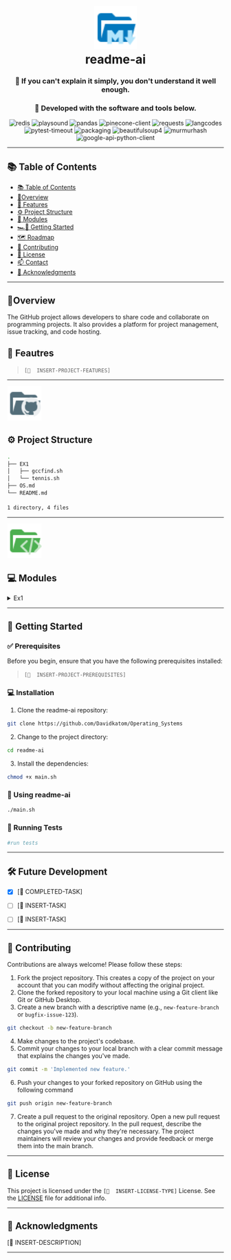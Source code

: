 
<div align="center">
<h1 align="center">
<img src="https://raw.githubusercontent.com/PKief/vscode-material-icon-theme/ec559a9f6bfd399b82bb44393651661b08aaf7ba/icons/folder-markdown-open.svg" width="100" />
<br>
readme-ai
</h1>
<h3 align="center">📍 If you can't explain it simply, you don't understand it well enough.</h3>
<h3 align="center">🚀 Developed with the software and tools below.</h3>
<p align="center">

<img src="https://img.shields.io/badge/Redis-DC382D.svg?style=for-the-badge&logo=Redis&logoColor=white" alt="redis" />
<img src="https://img.shields.io/badge/pandas-150458.svg?style=for-the-badge&logo=pandas&logoColor=white" alt="playsound" />
<img src="https://img.shields.io/badge/Pytest-0A9EDC.svg?style=for-the-badge&logo=Pytest&logoColor=white" alt="pandas" />
<img src="https://img.shields.io/badge/OpenAI-412991.svg?style=for-the-badge&logo=OpenAI&logoColor=white" alt="pinecone-client" />
<img src="https://img.shields.io/badge/Docker-2496ED.svg?style=for-the-badge&logo=Docker&logoColor=white" alt="requests" />
<img src="https://img.shields.io/badge/NumPy-013243.svg?style=for-the-badge&logo=NumPy&logoColor=white" alt="langcodes" />

<img src="https://img.shields.io/badge/Hypothesis-BD1C2B.svg?style=for-the-badge&logo=Hypothesis&logoColor=white" alt="pytest-timeout" />
<img src="https://img.shields.io/badge/tqdm-FFC107.svg?style=for-the-badge&logo=tqdm&logoColor=black" alt="packaging" />
<img src="https://img.shields.io/badge/Python-3776AB.svg?style=for-the-badge&logo=Python&logoColor=white" alt="beautifulsoup4" />
<img src="https://img.shields.io/badge/spaCy-09A3D5.svg?style=for-the-badge&logo=spaCy&logoColor=white" alt="murmurhash" />
<img src="https://img.shields.io/badge/precommit-FAB040.svg?style=for-the-badge&logo=pre-commit&logoColor=black" alt="google-api-python-client" />
</p>

</div>

---
## 📚 Table of Contents
- [📚 Table of Contents](#-table-of-contents)
- [📍Overview](#-introdcution)
- [🔮 Features](#-features)
- [⚙️ Project Structure](#project-structure)
- [🧩 Modules](#modules)
- [🏎💨 Getting Started](#-getting-started)
- [🗺 Roadmap](#-roadmap)
- [🤝 Contributing](#-contributing)
- [🪪 License](#-license)
- [📫 Contact](#-contact)
- [🙏 Acknowledgments](#-acknowledgments)

---

## 📍Overview

The GitHub project allows developers to share code and collaborate on programming projects. It also provides a platform for project management, issue tracking, and code hosting.

## 🔮 Feautres

> `[📌  INSERT-PROJECT-FEATURES]`

---

<img src="https://raw.githubusercontent.com/PKief/vscode-material-icon-theme/ec559a9f6bfd399b82bb44393651661b08aaf7ba/icons/folder-github-open.svg" width="80" />

## ⚙️ Project Structure

```bash
.
├── EX1
│   ├── gccfind.sh
│   └── tennis.sh
├── OS.md
└── README.md

1 directory, 4 files
```
---

<img src="https://raw.githubusercontent.com/PKief/vscode-material-icon-theme/ec559a9f6bfd399b82bb44393651661b08aaf7ba/icons/folder-src-open.svg" width="80" />

## 💻 Modules
<details closed><summary>Ex1</summary>

| File       | Summary                                                                                                                                                                              |
|:-----------|:-------------------------------------------------------------------------------------------------------------------------------------------------------------------------------------|
| tennis.sh  | This is a Bash script that simulates a two-player game. The players take turns picking a number from 0 to their current score, and the score is updated accordingly.                 |
| gccfind.sh | This code changes the directory to the first parameter, checks if there are enough parameters, and then searches for files with the . c extension that contain the second parameter. |

</details>
<hr />

## 🚀 Getting Started

### ✅ Prerequisites

Before you begin, ensure that you have the following prerequisites installed:
> `[📌  INSERT-PROJECT-PREREQUISITES]`

### 💻 Installation

1. Clone the readme-ai repository:
```sh
git clone https://github.com/Davidkatom/Operating_Systems
```

2. Change to the project directory:
```sh
cd readme-ai
```

3. Install the dependencies:
```sh
chmod +x main.sh
```

### 🤖 Using readme-ai

```sh
./main.sh
```

### 🧪 Running Tests
```sh
#run tests
```

<hr />

## 🛠 Future Development
- [X] [📌  COMPLETED-TASK]
- [ ] [📌  INSERT-TASK]
- [ ] [📌  INSERT-TASK]


---

## 🤝 Contributing
Contributions are always welcome! Please follow these steps:
1. Fork the project repository. This creates a copy of the project on your account that you can modify without affecting the original project.
2. Clone the forked repository to your local machine using a Git client like Git or GitHub Desktop.
3. Create a new branch with a descriptive name (e.g., `new-feature-branch` or `bugfix-issue-123`).
```sh
git checkout -b new-feature-branch
```
4. Make changes to the project's codebase.
5. Commit your changes to your local branch with a clear commit message that explains the changes you've made.
```sh
git commit -m 'Implemented new feature.'
```
6. Push your changes to your forked repository on GitHub using the following command
```sh
git push origin new-feature-branch
```
7. Create a pull request to the original repository.
Open a new pull request to the original project repository. In the pull request, describe the changes you've made and why they're necessary. 
The project maintainers will review your changes and provide feedback or merge them into the main branch.

---

## 🪪 License

This project is licensed under the `[📌  INSERT-LICENSE-TYPE]` License. See the [LICENSE](https://docs.github.com/en/communities/setting-up-your-project-for-healthy-contributions/adding-a-license-to-a-repository) file for additional info.

---

## 🙏 Acknowledgments

[📌  INSERT-DESCRIPTION]


---

